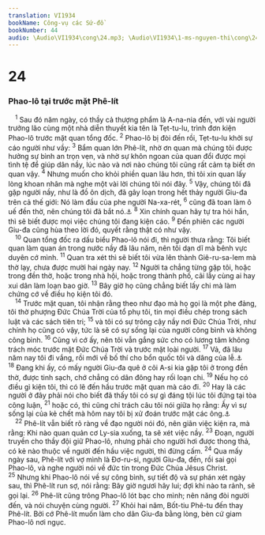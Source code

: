 ```yaml
---
translation: VI1934
bookName: Công-vụ các Sứ-đồ 
bookNumber: 44
audio: \Audio\VI1934\cong\24.mp3; \Audio\VI1934\1-ms-nguyen-thi\cong\24.mp3; \Audio\VI1934\2-ms-david-dong\cong\24.mp3
---
```


<div class="title"><h1>24</h1><h3>Phao-lô tại trước mặt Phê-lít</h3></div>
<span class="verse cong_24_1"> <sup>1</sup> Sau đó năm ngày, có thầy cả thượng phẩm là A-na-nia đến, với vài người trưởng lão cùng một nhà diễn thuyết kia tên là Tẹt-tu-lu, trình đơn kiện Phao-lô trước mặt quan tổng đốc. </span>
<span class="verse cong_24_2"><sup>2</sup> Phao-lô bị đòi đến rồi, Tẹt-tu-lu khởi sự cáo người như vầy: </span>
<span class="verse cong_24_3"><sup>3</sup> Bẩm quan lớn Phê-lít, nhờ ơn quan mà chúng tôi được hưởng sự bình an trọn vẹn, và nhờ sự khôn ngoan của quan đổi được mọi tình tệ để giúp dân nầy, lúc nào và nơi nào chúng tôi cũng rất cảm tạ biết ơn quan vậy. </span>
<span class="verse cong_24_4"><sup>4</sup> Nhưng muốn cho khỏi phiền quan lâu hơn, thì tôi xin quan lấy lòng khoan nhân mà nghe một vài lời chúng tôi nói đây. </span>
<span class="verse cong_24_5"><sup>5</sup> Vậy, chúng tôi đã gặp người nầy, như là đồ ôn dịch, đã gây loạn trong hết thảy người Giu-đa trên cả thế giới: Nó làm đầu của phe người Na-xa-rét, </span>
<span class="verse cong_24_6"><sup>6</sup> cũng đã toan làm ô uế đền thờ, nên chúng tôi đã bắt nó.<a data-toggle="tooltip" data-placement="bottom" title="Có bản cũ thêm rằng: Và chúng tôi có muốn xử nó theo luật pháp chúng tôi.  7 Nhưng quản cơ Ly-sia đến, bắt nó khỏi tay chúng tôi cách hung bạo,8 truyền lịnh cho các người kiện nó hãy đến hầu quan">⚓</a></span>
<span class="verse cong_24_8"><sup>8</sup> Xin chính quan hãy tự tra hỏi hắn, thì sẽ biết được mọi việc chúng tôi đang kiện cáo. </span>
<span class="verse cong_24_9"><sup>9</sup> Đến phiên các người Giu-đa cũng hùa theo lời đó, quyết rằng thật có như vậy. <br/></span>
<span class="verse cong_24_10"> <sup>10</sup> Quan tổng đốc ra dấu biểu Phao-lô nói đi, thì người thưa rằng: Tôi biết quan làm quan án trong nước nầy đã lâu năm, nên tôi dạn dĩ mà bênh vực duyên cớ mình. </span>
<span class="verse cong_24_11"><sup>11</sup> Quan tra xét thì sẽ biết tôi vừa lên thành Giê-ru-sa-lem mà thờ lạy, chưa được mười hai ngày nay. </span>
<span class="verse cong_24_12"><sup>12</sup> Người ta chẳng từng gặp tôi, hoặc trong đền thờ, hoặc trong nhà hội, hoặc trong thành phố, cãi lẫy cùng ai hay xui dân làm loạn bao giờ. </span>
<span class="verse cong_24_13"><sup>13</sup> Bây giờ họ cũng chẳng biết lấy chi mà làm chứng cớ về điều họ kiện tôi đó. <br/></span>
<span class="verse cong_24_14"> <sup>14</sup> Trước mặt quan, tôi nhận rằng theo như đạo mà họ gọi là một phe đảng, tôi thờ phượng Đức Chúa Trời của tổ phụ tôi, tin mọi điều chép trong sách luật và các sách tiên tri; </span>
<span class="verse cong_24_15"><sup>15</sup> và tôi có sự trông cậy nầy nơi Đức Chúa Trời, như chính họ cũng có vậy, tức là sẽ có sự sống lại của người công bình và không công bình. </span>
<span class="verse cong_24_16"><sup>16</sup> Cũng vì cớ ấy, nên tôi vẫn gắng sức cho có lương tâm không trách móc trước mặt Đức Chúa Trời và trước mặt loài người. </span>
<span class="verse cong_24_17"><sup>17</sup> Vả, đã lâu năm nay tôi đi vắng, rồi mới về bố thí cho bổn quốc tôi và dâng của lễ.<a data-toggle="tooltip" data-placement="bottom" title="Cong 21:17-28">⚓</a></span>
<span class="verse cong_24_18"><sup>18</sup> Đang khi ấy, có mấy người Giu-đa quê ở cõi A-si kia gặp tôi ở trong đền thờ, được tinh sạch, chớ chẳng có dân đông hay rối loạn chi. </span>
<span class="verse cong_24_19"><sup>19</sup> Nếu họ có điều gì kiện tôi, thì có lẽ đến hầu trước mặt quan mà cáo đi. </span>
<span class="verse cong_24_20"><sup>20</sup> Hay là các người ở đây phải nói cho biết đã thấy tôi có sự gì đáng tội lúc tôi đứng tại tòa công luận, </span>
<span class="verse cong_24_21"><sup>21</sup> hoặc có, thì cũng chỉ trách câu tôi nói giữa họ rằng: Ấy vì sự sống lại của kẻ chết mà hôm nay tôi bị xử đoán trước mặt các ông.<a data-toggle="tooltip" data-placement="bottom" title="Cong 23:6">⚓</a><br/></span>
<span class="verse cong_24_22"> <sup>22</sup> Phê-lít vẫn biết rõ ràng về đạo người nói đó, nên giãn việc kiện ra, mà rằng: Khi nào quan quản cơ Ly-sia xuống, ta sẽ xét việc nầy. </span>
<span class="verse cong_24_23"><sup>23</sup> Đoạn, người truyền cho thầy đội giữ Phao-lô, nhưng phải cho người hơi được thong thả, có kẻ nào thuộc về người đến hầu việc người, thì đừng cấm. </span>
<span class="verse cong_24_24"><sup>24</sup> Qua mấy ngày sau, Phê-lít với vợ mình là Đơ-ru-si, người Giu-đa, đến, rồi sai gọi Phao-lô, và nghe người nói về đức tin trong Đức Chúa Jêsus Christ. </span>
<span class="verse cong_24_25"><sup>25</sup> Nhưng khi Phao-lô nói về sự công bình, sự tiết độ và sự phán xét ngày sau, thì Phê-lít run sợ, nói rằng: Bây giờ ngươi hãy lui; đợi khi nào ta rảnh, sẽ gọi lại. </span>
<span class="verse cong_24_26"><sup>26</sup> Phê-lít cũng trông Phao-lô lót bạc cho mình; nên năng đòi người đến, và nói chuyện cùng người. </span>
<span class="verse cong_24_27"><sup>27</sup> Khỏi hai năm, Bốt-tiu Phê-tu đến thay Phê-lít. Bởi cớ Phê-lít muốn làm cho dân Giu-đa bằng lòng, bèn cứ giam Phao-lô nơi ngục. <br/></span>
